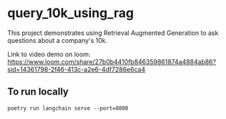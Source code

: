 # query_10k_using_rag

This project demonstrates using Retrieval Augmented Generation to ask questions about a company's 10k.

Link to video demo on loom: https://www.loom.com/share/27b0b4410fb846359861874a4884ab86?sid=14361798-2f46-413c-a2e6-4df7286e6ca4

## To run locally
`poetry run langchain serve --port=8000`

